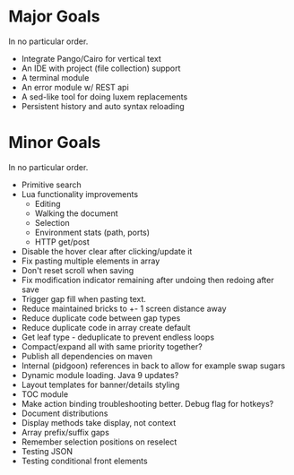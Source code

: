 # Major Goals

In no particular order.

- Integrate Pango/Cairo for vertical text
- An IDE with project (file collection) support
- A terminal module
- An error module w/ REST api
- A sed-like tool for doing luxem replacements
- Persistent history and auto syntax reloading

# Minor Goals

In no particular order.

- Primitive search
- Lua functionality improvements
  - Editing
  - Walking the document
  - Selection
  - Environment stats (path, ports)
  - HTTP get/post
- Disable the hover clear after clicking/update it
- Fix pasting multiple elements in array
- Don't reset scroll when saving
- Fix modification indicator remaining after undoing then redoing after save
- Trigger gap fill when pasting text.
- Reduce maintained bricks to +- 1 screen distance away
- Reduce duplicate code between gap types
- Reduce duplicate code in array create default
- Get leaf type - deduplicate to prevent endless loops
- Compact/expand all with same priority together?
- Publish all dependencies on maven
- Internal (pidgoon) references in back to allow for example swap sugars
- Dynamic module loading.  Java 9 updates?
- Layout templates for banner/details styling
- TOC module
- Make action binding troubleshooting better.  Debug flag for hotkeys?
- Document distributions
- Display methods take display, not context
- Array prefix/suffix gaps
- Remember selection positions on reselect
- Testing JSON
- Testing conditional front elements
